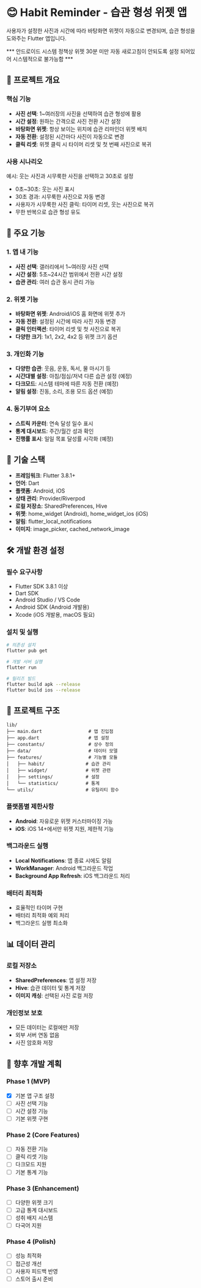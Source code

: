 # 😊 Habit Reminder - 습관 형성 위젯 앱

사용자가 설정한 사진과 시간에 따라 바탕화면 위젯이 자동으로 변경되며, 습관 형성을 도와주는 Flutter 앱입니다.

*** 안드로이드 시스템 정책상 위젯 30분 미만 자동 새로고침이 안되도록 설정 되어있어 시스템적으로 불가능함 ***


## 🎯 프로젝트 개요

### 핵심 기능
- **사진 선택**: 1~여러장의 사진을 선택하여 습관 형성에 활용
- **시간 설정**: 원하는 간격으로 사진 전환 시간 설정
- **바탕화면 위젯**: 항상 보이는 위치에 습관 리마인더 위젯 배치
- **자동 전환**: 설정된 시간마다 사진이 자동으로 변경
- **클릭 리셋**: 위젯 클릭 시 타이머 리셋 및 첫 번째 사진으로 복귀

### 사용 시나리오
예시: 웃는 사진과 시무룩한 사진을 선택하고 30초로 설정
- 0초~30초: 웃는 사진 표시
- 30초 경과: 시무룩한 사진으로 자동 변경
- 사용자가 시무룩한 사진 클릭: 타이머 리셋, 웃는 사진으로 복귀
- 무한 반복으로 습관 형성 유도

## 🚀 주요 기능

### 1. 앱 내 기능
- **사진 선택**: 갤러리에서 1~여러장 사진 선택
- **시간 설정**: 5초~24시간 범위에서 전환 시간 설정
- **습관 관리**: 여러 습관 동시 관리 가능

### 2. 위젯 기능
- **바탕화면 위젯**: Android/iOS 홈 화면에 위젯 추가
- **자동 전환**: 설정된 시간에 따라 사진 자동 변경
- **클릭 인터랙션**: 타이머 리셋 및 첫 사진으로 복귀
- **다양한 크기**: 1x1, 2x2, 4x2 등 위젯 크기 옵션

### 3. 개인화 기능
- **다양한 습관**: 웃음, 운동, 독서, 물 마시기 등
- **시간대별 설정**: 아침/점심/저녁 다른 습관 설정 (예정)
- **다크모드**: 시스템 테마에 따른 자동 전환 (예정)
- **알림 설정**: 진동, 소리, 조용 모드 옵션 (예정)

### 4. 동기부여 요소
- **스트릭 카운터**: 연속 달성 일수 표시
- **통계 대시보드**: 주간/월간 성과 확인
- **진행률 표시**: 일일 목표 달성률 시각화 (예정)

## 📱 기술 스택

- **프레임워크**: Flutter 3.8.1+
- **언어**: Dart
- **플랫폼**: Android, iOS
- **상태 관리**: Provider/Riverpod
- **로컬 저장소**: SharedPreferences, Hive
- **위젯**: home_widget (Android), home_widget_ios (iOS)
- **알림**: flutter_local_notifications
- **이미지**: image_picker, cached_network_image

## 🛠 개발 환경 설정

### 필수 요구사항
- Flutter SDK 3.8.1 이상
- Dart SDK
- Android Studio / VS Code
- Android SDK (Android 개발용)
- Xcode (iOS 개발용, macOS 필요)

### 설치 및 실행
```bash
# 의존성 설치
flutter pub get

# 개발 서버 실행
flutter run

# 릴리즈 빌드
flutter build apk --release
flutter build ios --release
```

## 📁 프로젝트 구조

```
lib/
├── main.dart                 # 앱 진입점
├── app.dart                  # 앱 설정
├── constants/                # 상수 정의
├── data/                     # 데이터 모델
├── features/                 # 기능별 모듈
│   ├── habit/               # 습관 관리
│   ├── widget/              # 위젯 관련
│   ├── settings/            # 설정
│   └── statistics/          # 통계
└── utils/                   # 유틸리티 함수
```
### 플랫폼별 제한사항
- **Android**: 자유로운 위젯 커스터마이징 가능
- **iOS**: iOS 14+에서만 위젯 지원, 제한적 기능

### 백그라운드 실행
- **Local Notifications**: 앱 종료 시에도 알림
- **WorkManager**: Android 백그라운드 작업
- **Background App Refresh**: iOS 백그라운드 처리

### 배터리 최적화
- 효율적인 타이머 구현
- 배터리 최적화 예외 처리
- 백그라운드 실행 최소화

## 📊 데이터 관리

### 로컬 저장소
- **SharedPreferences**: 앱 설정 저장
- **Hive**: 습관 데이터 및 통계 저장
- **이미지 캐싱**: 선택된 사진 로컬 저장

### 개인정보 보호
- 모든 데이터는 로컬에만 저장
- 외부 서버 연동 없음
- 사진 암호화 저장

## 🚀 향후 개발 계획

### Phase 1 (MVP)
- [x] 기본 앱 구조 설정
- [ ] 사진 선택 기능
- [ ] 시간 설정 기능
- [ ] 기본 위젯 구현

### Phase 2 (Core Features)
- [ ] 자동 전환 기능
- [ ] 클릭 리셋 기능
- [ ] 다크모드 지원
- [ ] 기본 통계 기능

### Phase 3 (Enhancement)
- [ ] 다양한 위젯 크기
- [ ] 고급 통계 대시보드
- [ ] 성취 배지 시스템
- [ ] 다국어 지원

### Phase 4 (Polish)
- [ ] 성능 최적화
- [ ] 접근성 개선
- [ ] 사용자 피드백 반영
- [ ] 스토어 출시 준비
